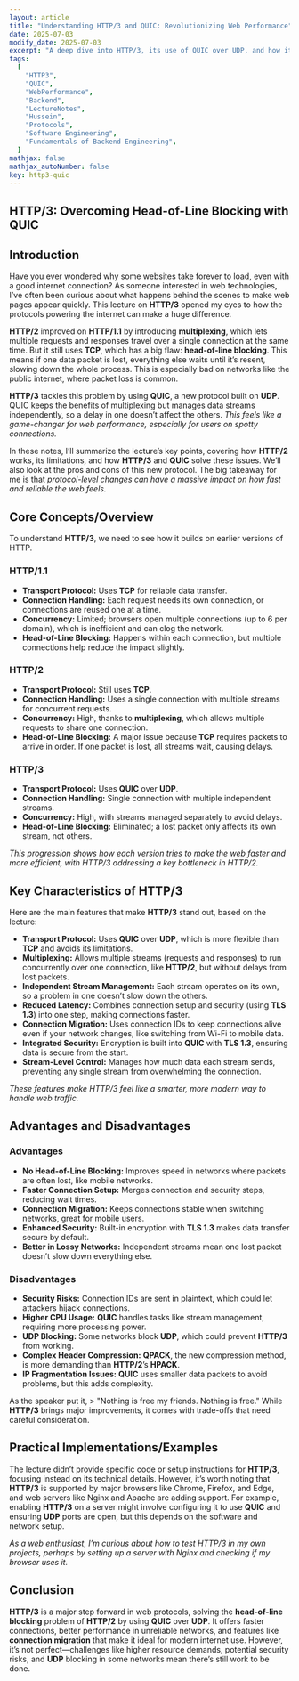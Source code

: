 ```yaml
---
layout: article
title: "Understanding HTTP/3 and QUIC: Revolutionizing Web Performance"
date: 2025-07-03
modify_date: 2025-07-03
excerpt: "A deep dive into HTTP/3, its use of QUIC over UDP, and how it solves HTTP/2's head-of-line blocking issue to improve web performance."
tags:
  [
    "HTTP3",
    "QUIC",
    "WebPerformance",
    "Backend",
    "LectureNotes",
    "Hussein",
    "Protocols",
    "Software Engineering",
    "Fundamentals of Backend Engineering",
  ]
mathjax: false
mathjax_autoNumber: false
key: http3-quic
---
```


## HTTP/3: Overcoming Head-of-Line Blocking with QUIC

## Introduction

Have you ever wondered why some websites take forever to load, even with a good internet connection? As someone interested in web technologies, I’ve often been curious about what happens behind the scenes to make web pages appear quickly. This lecture on **HTTP/3** opened my eyes to how the protocols powering the internet can make a huge difference.

**HTTP/2** improved on **HTTP/1.1** by introducing **multiplexing**, which lets multiple requests and responses travel over a single connection at the same time. But it still uses **TCP**, which has a big flaw: **head-of-line blocking**. This means if one data packet is lost, everything else waits until it’s resent, slowing down the whole process. This is especially bad on networks like the public internet, where packet loss is common.

**HTTP/3** tackles this problem by using **QUIC**, a new protocol built on **UDP**. QUIC keeps the benefits of multiplexing but manages data streams independently, so a delay in one doesn’t affect the others. *This feels like a game-changer for web performance, especially for users on spotty connections.*

In these notes, I’ll summarize the lecture’s key points, covering how **HTTP/2** works, its limitations, and how **HTTP/3** and **QUIC** solve these issues. We’ll also look at the pros and cons of this new protocol. The big takeaway for me is that *protocol-level changes can have a massive impact on how fast and reliable the web feels.*

## Core Concepts/Overview

To understand **HTTP/3**, we need to see how it builds on earlier versions of HTTP.

### HTTP/1.1

- **Transport Protocol:** Uses **TCP** for reliable data transfer.
- **Connection Handling:** Each request needs its own connection, or connections are reused one at a time.
- **Concurrency:** Limited; browsers open multiple connections (up to 6 per domain), which is inefficient and can clog the network.
- **Head-of-Line Blocking:** Happens within each connection, but multiple connections help reduce the impact slightly.

### HTTP/2

- **Transport Protocol:** Still uses **TCP**.
- **Connection Handling:** Uses a single connection with multiple streams for concurrent requests.
- **Concurrency:** High, thanks to **multiplexing**, which allows multiple requests to share one connection.
- **Head-of-Line Blocking:** A major issue because **TCP** requires packets to arrive in order. If one packet is lost, all streams wait, causing delays.

### HTTP/3

- **Transport Protocol:** Uses **QUIC** over **UDP**.
- **Connection Handling:** Single connection with multiple independent streams.
- **Concurrency:** High, with streams managed separately to avoid delays.
- **Head-of-Line Blocking:** Eliminated; a lost packet only affects its own stream, not others.

*This progression shows how each version tries to make the web faster and more efficient, with HTTP/3 addressing a key bottleneck in HTTP/2.*

## Key Characteristics of HTTP/3

Here are the main features that make **HTTP/3** stand out, based on the lecture:

- **Transport Protocol:** Uses **QUIC** over **UDP**, which is more flexible than **TCP** and avoids its limitations.
- **Multiplexing:** Allows multiple streams (requests and responses) to run concurrently over one connection, like **HTTP/2**, but without delays from lost packets.
- **Independent Stream Management:** Each stream operates on its own, so a problem in one doesn’t slow down the others.
- **Reduced Latency:** Combines connection setup and security (using **TLS 1.3**) into one step, making connections faster.
- **Connection Migration:** Uses connection IDs to keep connections alive even if your network changes, like switching from Wi-Fi to mobile data.
- **Integrated Security:** Encryption is built into **QUIC** with **TLS 1.3**, ensuring data is secure from the start.
- **Stream-Level Control:** Manages how much data each stream sends, preventing any single stream from overwhelming the connection.

*These features make HTTP/3 feel like a smarter, more modern way to handle web traffic.*

## Advantages and Disadvantages

### Advantages

- **No Head-of-Line Blocking:** Improves speed in networks where packets are often lost, like mobile networks.
- **Faster Connection Setup:** Merges connection and security steps, reducing wait times.
- **Connection Migration:** Keeps connections stable when switching networks, great for mobile users.
- **Enhanced Security:** Built-in encryption with **TLS 1.3** makes data transfer secure by default.
- **Better in Lossy Networks:** Independent streams mean one lost packet doesn’t slow down everything else.

### Disadvantages

- **Security Risks:** Connection IDs are sent in plaintext, which could let attackers hijack connections.
- **Higher CPU Usage:** **QUIC** handles tasks like stream management, requiring more processing power.
- **UDP Blocking:** Some networks block **UDP**, which could prevent **HTTP/3** from working.
- **Complex Header Compression:** **QPACK**, the new compression method, is more demanding than **HTTP/2**’s **HPACK**.
- **IP Fragmentation Issues:** **QUIC** uses smaller data packets to avoid problems, but this adds complexity.

As the speaker put it, > "Nothing is free my friends. Nothing is free." While **HTTP/3** brings major improvements, it comes with trade-offs that need careful consideration.

## Practical Implementations/Examples

The lecture didn’t provide specific code or setup instructions for **HTTP/3**, focusing instead on its technical details. However, it’s worth noting that **HTTP/3** is supported by major browsers like Chrome, Firefox, and Edge, and web servers like Nginx and Apache are adding support. For example, enabling **HTTP/3** on a server might involve configuring it to use **QUIC** and ensuring **UDP** ports are open, but this depends on the software and network setup.

*As a web enthusiast, I’m curious about how to test HTTP/3 in my own projects, perhaps by setting up a server with Nginx and checking if my browser uses it.*

## Conclusion

**HTTP/3** is a major step forward in web protocols, solving the **head-of-line blocking** problem of **HTTP/2** by using **QUIC** over **UDP**. It offers faster connections, better performance in unreliable networks, and features like **connection migration** that make it ideal for modern internet use. However, it’s not perfect—challenges like higher resource demands, potential security risks, and **UDP** blocking in some networks mean there’s still work to be done.
